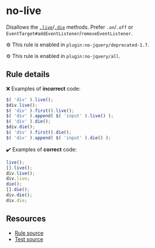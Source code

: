 # no-live

Disallows the [`.live`](https://api.jquery.com/live/)/[`.die`](https://api.jquery.com/die/) methods. Prefer `.on`/`.off` or `EventTarget#addEventListener`/`removeEventListener`.

⚙️ This rule is enabled in `plugin:no-jquery/deprecated-1.7`.

⚙️ This rule is enabled in `plugin:no-jquery/all`.

## Rule details

❌ Examples of **incorrect** code:
```js
$( 'div' ).live();
$div.live();
$( 'div' ).first().live();
$( 'div' ).append( $( 'input' ).live() );
$( 'div' ).die();
$div.die();
$( 'div' ).first().die();
$( 'div' ).append( $( 'input' ).die() );
```

✔️ Examples of **correct** code:
```js
live();
[].live();
div.live();
div.live;
die();
[].die();
div.die();
div.die;
```

## Resources

* [Rule source](/src/rules/no-live.js)
* [Test source](/src/tests/no-live.js)
